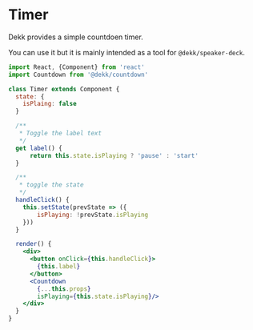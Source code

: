 # Timer

Dekk provides a simple countdoen timer.

You can use it but it is mainly intended as a tool for
`@dekk/speaker-deck`.

```jsx
import React, {Component} from 'react'
import Countdown from '@dekk/countdown'

class Timer extends Component {
  state: {
    isPlaing: false
  }

  /**
   * Toggle the label text
   */
  get label() {
      return this.state.isPlaying ? 'pause' : 'start'
  }

  /**
   * toggle the state
   */
  handleClick() {
    this.setState(prevState => ({
        isPlaying: !prevState.isPlaying
    }))
  }

  render() {
    <div>
      <button onClick={this.handleClick}>
        {this.label}
      </button>
      <Countdown
        {...this.props} 
        isPlaying={this.state.isPlaying}/>
    </div>
  }
}

```
